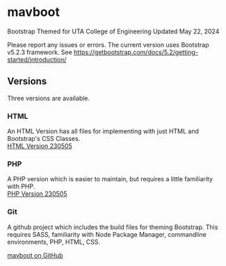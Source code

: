# mavboot
Bootstrap Themed for UTA College of Engineering 
Updated May 22, 2024

Please report any issues or errors.
The current version uses Bootstrap v5.2.3 framework.  See https://getbootstrap.com/docs/5.2/getting-started/introduction/

## Versions 
Three versions are available.

### HTML
An HTML Version has all files for implementing with just HTML and Bootstrap's CSS Classes.  
[HTML Version 230505](https://github.com/ChrispyWood/mavboot/raw/master/___versions/mavboot_html_230505.zip)

### PHP
A PHP version which is easier to maintain, but requires a little familiarity with PHP.  
[PHP Version 230505](https://github.com/ChrispyWood/mavboot/raw/master/___versions/mavboot_php_230505.zip)

### Git
A github project which includes the build files for theming Bootstrap.  This requires SASS, familiarity with Node Package Manager, commandline environments, PHP, HTML, CSS. 

[mavboot on GitHub](https://github.com/ChrispyWood/mavboot/)  